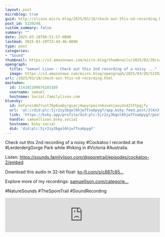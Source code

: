```yaml
---
layout: post
microblog: true
guid: http://slison.micro.blog/2025/03/18/check-out-this-nd-recording.html
post_id: 5239248
custom_summary: false
summary: ""
date: 2025-03-18T06:51:57-0000
lastmod: 2025-03-20T23:44:46-0000
type: post
categories:
- "Sound"
thumbnail: https://s3.amazonaws.com/micro.blog/thumbnails/2025/03/20/samuellison.com/8de372179d64a5fb21510175e38518b7.png
opengraph:
  title: "Samuel Lison - Check out this 2nd recording of a noisy ..."
  image: https://s3.amazonaws.com/micro.blog/opengraph/2025/03/20/5239248.png
url: /2025/03/18/check-out-this-nd-recording.html
mastodon:
  id: 114182109676283105
  username: samuel
  hostname: Social.familylison.com
bluesky:
  id: bafyreidm7rust76p6sebyrgsacj4wpyrpairn6zvenjaxu3vd2t5tpgjfy
  url: 'at://did:plc:5jr2zy3bgol6hjw7fxa6pygf/app.bsky.feed.post/3lkn3fyiz4p2h'
  link: 'https://bsky.app/profile/did:plc:5jr2zy3bgol6hjw7fxa6pygf/post/3lkn3fyiz4p2h'
  handle: samuellison.bsky.social
  hostname: bsky.social
  did: 'did:plc:5jr2zy3bgol6hjw7fxa6pygf'
---
```

Check out this 2nd recording of a noisy #Cockatoo I recorded at the #LerderdergGorge Park while #hiking in #Victoria #Australia.

Listen: https://sounds.familylison.com/@sporetrail/episodes/cockatoo-2/embed

Download this audio in 32-bit float: [ko-fi.com/s/c887c85...](https://ko-fi.com/s/c887c85e72)

Explore more of my recordings: [samuellison.com/categorie...](https://samuellison.com/categories/sound/)

#NatureSounds #TheSporeTrail #SoundRecording

<iframe width="100%" height="112" frameborder="0" scrolling="no" style="width: 100%; height: 112px;  overflow: hidden;" src="https://sounds.familylison.com/@sporetrail/episodes/cockatoo-2/embed/dark-transparent"></iframe>
